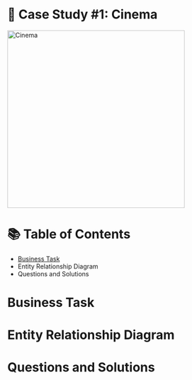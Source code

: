 # 🎥 Case Study #1: Cinema

<img src="https://github.com/user-attachments/assets/1d601968-921c-422c-9e4d-d2021065a426" alt="Cinema" width="400"/>

# 📚 Table of Contents
- [Business Task](#BusinessTask)
- Entity Relationship Diagram
- Questions and Solutions

# Business Task
# Entity Relationship Diagram
# Questions and Solutions
